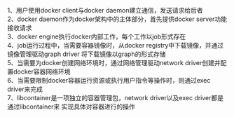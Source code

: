1、用户使用docker client与docker daemon建立通信，发送请求给后者  
2、docker daemon作为docker架构中的主体部分，首先提供docker server功能接收请求  
3、docker engine执行docker内部工作，每个工作以job形式存在  
4、job运行过程中，当需要容器镜像时，从docker registry中下载镜像，并通过镜像管理驱动graph driver
将下载镜像以graph的形式存储  
5、当需要为docker创建网络环境时，通过网络管理驱动network driver创建并配置docker容器网络环境  
6、当需要限制docker容器运行资源或执行用户指令等操作时，则通过exec driver来完成  
7、libcontainer是一项独立的容器管理包，network driver以及exec driver都是通过libcontainer来
实现具体对容器进行的操作  

